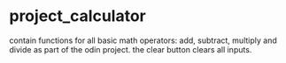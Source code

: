 # project_calculator
contain functions for all basic math operators: add, subtract, multiply and divide as part of the odin project. the clear button clears all inputs.
